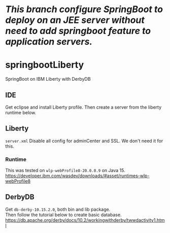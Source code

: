 # ***This branch configure SpringBoot to deploy on an JEE server without need to add springboot feature to application servers.***
# springbootLiberty
SpringBoot on IBM Liberty with DerbyDB  

## IDE
Get eclipse and install Liberty profile.  Then create a server from the liberty runtime below.  

## Liberty
`server.xml` Disable all config for adminCenter and SSL.  We don't need it for this.

### Runtime
This was tested on `wlp-webProfile8-20.0.0.9` on Java 15.  
https://developer.ibm.com/wasdev/downloads/#asset/runtimes-wlp-webProfile8

## DerbyDB
Get `db-derby-10.15.2.0`, both bin and lib package.  
Then follow the tutorial below to create basic database.  
https://db.apache.org/derby/docs/10.2/workingwithderby/twwdactivity1.html
